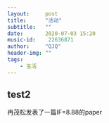```yaml
---
layout:     post
title:      "活动"
subtitle:   ""
date:       2020-07-03 15:20
music-id:    22636871
author:     "QJQ"
header-img: ""
tags:
    - 生活
---
```

## test2

冉茂松发表了一篇IF=8.88的paper